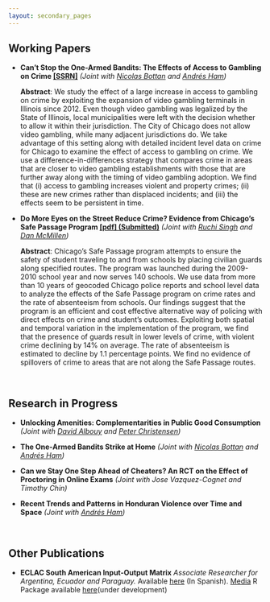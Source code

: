 ```yaml
---
layout: secondary_pages
---
```


## Working Papers

* **Can’t Stop the One-Armed Bandits: The Effects of Access to Gambling on Crime [[SSRN]](https://ssrn.com/abstract=3020332)**
	*(Joint with [Nicolas Bottan](http://publish.illinois.edu/nicolasbottan/) and [Andrés Ham](https://publish.illinois.edu/andresham/))*

	**Abstract**:
	We study the effect of a large increase in access to gambling on crime by exploiting the expansion of video gambling terminals in Illinois since 2012. Even though video gambling was legalized by the State of Illinois, local municipalities were left with the decision whether to allow it within their jurisdiction. The City of Chicago does not allow video gambling, while many adjacent jurisdictions do. We take advantage of this setting along with detailed incident level data on crime for Chicago to examine the effect of access to gambling on crime. We use a difference-in-differences strategy that compares crime in areas that are closer to video gambling establishments with those that are further away along with the timing of video gambling adoption. We find that (i) access to gambling increases violent and property crimes; (ii) these are new crimes rather than displaced incidents; and (iii) the effects seem to be persistent in time.


* **Do More Eyes on the Street Reduce Crime? Evidence from Chicago’s Safe Passage Program [[pdf] (Submitted)](/assets/Safe_Passage_WP.pdf)**
	*(Joint with [Ruchi Singh](http://www.ruchisingh.net/) and [Dan McMillen](https://sites.google.com/site/danielpmcmillen/home))*

	**Abstract**:
    Chicago’s Safe Passage program attempts to ensure the safety of student traveling to and from schools by placing civilian guards along specified routes.  The program was launched during the 2009-2010 school year and now serves 140 schools.  We use data from more than 10 years of geocoded Chicago police reports and school level data to analyze the effects of the Safe Passage program on crime rates and the rate of absenteeism from schools.  Our findings suggest that the program is an efficient and cost effective alternative way of policing with direct effects on crime and student’s outcomes.  Exploiting both spatial and temporal variation in the implementation of the program, we find that the presence of guards result in lower levels of crime, with violent crime declining by 14% on average.  The rate of absenteeism is estimated to decline by 1.1 percentage points. We find no evidence of spillovers of crime to areas that are not along the Safe Passage routes.


<br>

## Research in  Progress

* **Unlocking Amenities: Complementarities in Public Good Consumption**
	*(Joint with [David Albouy](http://davidalbouy.net/) and [Peter Christensen](http://www.peterchristensen.net/))*

* **The One-Armed Bandits Strike at Home**
	*(Joint with [Nicolas Bottan](http://publish.illinois.edu/nicolasbottan/) and [Andrés Ham](https://publish.illinois.edu/andresham/))*


* **Can we Stay One Step Ahead of Cheaters? An RCT on the Effect of Proctoring in Online Exams**
	*(Joint with Jose Vazquez-Cognet and Timothy Chin)*

* **Recent Trends and Patterns in Honduran Violence over Time and Space**
	*(Joint with [Andrés Ham](https://publish.illinois.edu/andresham/))*


<br>

## Other Publications

* **ECLAC South American Input-Output Matrix** *Associate Researcher for Argentina, Ecuador and Paraguay.* Available [here](http://www.cepal.org/es/publicaciones/40271-la-matriz-insumo-producto-america-sur-principales-supuestos-consideraciones) (In Spanish). [Media](http://www.cepal.org/es/notas/la-cepal-ipea-publican-la-matriz-insumo-producto-america-sur) R Package available [here](https://github.com/ignaciomsarmiento/ioanalysis)(under development)

